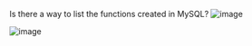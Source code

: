 Is there a way to list the functions created in MySQL?
![image](https://user-images.githubusercontent.com/83197830/235269748-7c837a10-c311-4b2a-b0c9-e41177a81694.png)


![image](https://user-images.githubusercontent.com/83197830/235269768-b26f15d7-00ae-4e83-b1c8-3c6aa503b6ab.png)
